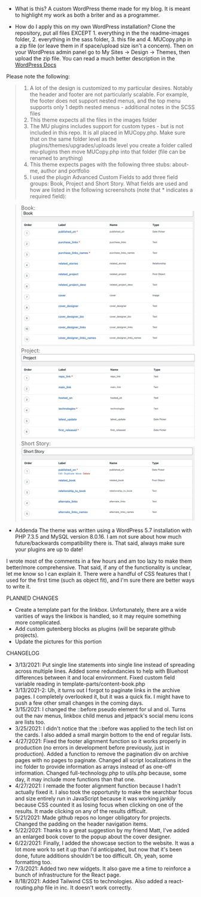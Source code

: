 * What is this?
A custom WordPress theme made for my blog. It is meant to highlight my work as both a briter and as a programmer.

* How do I apply this on my own WordPress installation?
Clone the repository, put all files EXCEPT 1. everything in the the readme-images folder, 2. everything in the sass folder, 3. this file and 4. MUCopy.php in a zip file (or leave them in if space/upload size isn't a concern). Then on your WordPress admin panel go to My Sites -> Design -> Themes, then upload the zip file. You can read a much better description in the [WordPress Docs](https://wordpress.com/support/themes/uploading-setting-up-custom-themes/)

Please note the following:
> 1. A lot of the design is customized to my particular desires. Notably the header and footer are not particularly scalable. For example, the footer does not support nested menus, and the top menu supports only 1 depth nested menus - additional notes in the SCSS files
> 3. This theme expects all the files in the images folder
> 4. The MU plugins includes support for custom types - but is not included in this repo. It is all placed in MUCopy.php. Make sure that on the same folder level as the plugins/themes/upgrades/uploads level you create a folder called mu-plugins then move MUCopy.php into that folder (file can be renamed to anything)
> 5. This theme expects pages with the following three stubs: about-me, author and portfolio
> 6. I used the plugin Advanced Custom Fields to add three field groups: Book, Project and Short Story. What fields are used and how are listed in the following screenshots (note that * indicates a required field):

> Book:
![Book Custom Fields](/readme-images/book.png)
> Project:
![Project Custom Fields](/readme-images/project.png)
> Short Story:
![Short Story Custom Fields](/readme-images/shortstory.png)

* Addenda
The theme was written using a WordPress 5.7 installation with PHP 7.3.5 and MySQL version 8.0.16. I am not sure about how much future/backwards compatibility there is. That said, always make sure your plugins are up to date!

I wrote most of the comments in a few hours and am too lazy to make them better/more comprehensive. That said, if any of the functionality is unclear, let me know so I can explain it. There were a handful of CSS features that I used for the first time (such as object fit), and I'm sure there are better ways to write it.

PLANNED CHANGES
* Create a template part for the linkbox. Unfortunately, there are a wide varities of ways the linkbox is handled, so it may require something more complicated.
* Add custom gutenberg blocks as plugins (will be separate github projects).
* Update the pictures for this portion

CHANGELOG
* 3/13/2021: Put single line statements into single line instead of spreading across multiple lines. Added some redundancies to help with Bluehost differences between it and local environment. Fixed custom field variable reading in template-parts/content-book.php
* 3/13/2021-2: Uh, it turns out I forgot to paginate links in the archive pages. I completely overlooked it, but it was a quick fix. I might have to push a few other small changes in the coming days.
* 3/15/2021: I changed the ::before pseudo element for ul and ol. Turns out the nav menus, linkbox child menus and jetpack's social menu icons are lists too.
* 3/25/2021: I didn't notice that the ::before was applied to the tech list on the cards. I also added a small margin bottom to the end of regular lists.
* 4/27/2021: Fixed the footer alignment function so it works properly in production (no errors in development before previously, just in production). Added a function to remove the pagination div on archive pages with no pages to paginate. Changed all script localizations in the inc folder to provide information as arrays instead of as one-off information. Changed full-technology.php to utils.php because, some day, it may include more functions than that one.
* 4/27/2021: I remade the footer alignment function because I hadn't actually fixed it. I also took the opportunity to make the searchbar focus and size entirely run in JavaScript because it was working jankily because CSS counted it as losing focus when clicking on one of the results. It made clicking on any of the results difficult.
* 5/21/2021: Made github repos no longer obligatory for projects. Changed the padding on the header navigation items.
* 5/22/2021: Thanks to a great suggestion by my friend Matt, I've added an enlarged book cover to the popup about the cover designer.
* 6/22/2021: Finally, I added the showcase section to the website. It was a lot more work to set it up than I'd anticipated, but now that it's been done, future additions shouldn't be too difficult. Oh, yeah, some formatting too.
* 7/3/2021: Added two new widgets. It also gave me a time to reinforce a bunch of infrastructure for the React page.
* 8/18/2021: Added Tailwind CSS to technologies. Also added a react-routing.php file in inc. It doesn't work correctly.